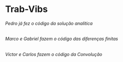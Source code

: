 # Trab-Vibs

###### Pedro já fez o código da solução analítica

###### Marco e Gabriel fazem o código das diferenças finitas

###### Victor e Carlos fazem o código da Convolução
